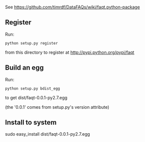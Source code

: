 See https://github.com/timrdf/DataFAQs/wiki/faqt.python-package

## Register 

Run:

```
python setup.py register
```

from this directory to register at http://pypi.python.org/pypi/faqt

## Build an egg

Run:

```
python setup.py bdist_egg
```

to get dist/faqt-0.0.1-py2.7.egg

(the '0.0.1' comes from setup.py's version attribute)

## Install to system

sudo easy_install dist/faqt-0.0.1-py2.7.egg
